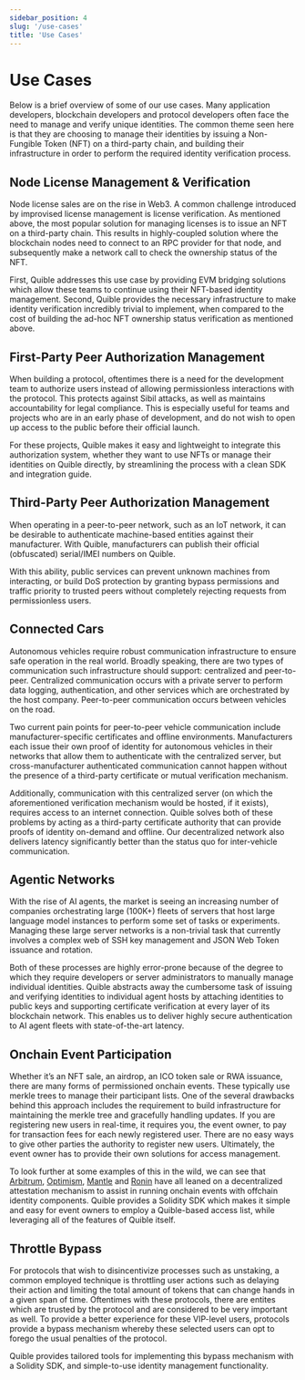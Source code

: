 ```yaml
---
sidebar_position: 4
slug: '/use-cases'
title: 'Use Cases'
---
```


# Use Cases

Below is a brief overview of some of our use cases. Many application developers, blockchain developers and protocol developers often face the need to manage and verify unique identities. The common theme seen here is that they are choosing to manage their identities by issuing a Non-Fungible Token (NFT) on a third-party chain, and building their infrastructure in order to perform the required identity verification process.

## Node License Management & Verification

Node license sales are on the rise in Web3. A common challenge introduced by improvised license management is license verification. As mentioned above, the most popular solution for managing licenses is to issue an NFT on a third-party chain. This results in highly-coupled solution where the blockchain nodes need to connect to an RPC provider for that node, and subsequently make a network call to check the ownership status of the NFT.

First, Quible addresses this use case by providing EVM bridging solutions which allow these teams to continue using their NFT-based identity management. Second, Quible provides the necessary infrastructure to make identity verification incredibly trivial to implement, when compared to the cost of building the ad-hoc NFT ownership status verification as mentioned above.

## First-Party Peer Authorization Management

When building a protocol, oftentimes there is a need for the development team to authorize users instead of allowing permissionless interactions with the protocol. This protects against Sibil attacks, as well as maintains accountability for legal compliance. This is especially useful for teams and projects who are in an early phase of development, and do not wish to open up access to the public before their official launch.

For these projects, Quible makes it easy and lightweight to integrate this authorization system, whether they want to use NFTs or manage their identities on Quible directly, by streamlining the process with a clean SDK and integration guide.

## Third-Party Peer Authorization Management

When operating in a peer-to-peer network, such as an IoT network, it can be desirable to authenticate machine-based entities against their manufacturer. With Quible, manufacturers can publish their official (obfuscated) serial/IMEI numbers on Quible.

With this ability, public services can prevent unknown machines from interacting, or build DoS protection by granting bypass permissions and traffic priority to trusted peers without completely rejecting requests from permissionless users.

## Connected Cars

Autonomous vehicles require robust communication infrastructure to ensure safe operation in the real world. Broadly speaking, there are two types of communication such infrastructure should support: centralized and peer-to-peer. Centralized communication occurs with a private server to perform data logging, authentication, and other services which are orchestrated by the host company. Peer-to-peer communication occurs between vehicles on the road.

Two current pain points for peer-to-peer vehicle communication include manufacturer-specific certificates and offline environments. Manufacturers each issue their own proof of identity for autonomous vehicles in their networks that allow them to authenticate with the centralized server, but cross-manufacturer authenticated communication cannot happen without the presence of a third-party certificate or mutual verification mechanism.

Additionally, communication with this centralized server (on which the aforementioned verification mechanism would be hosted, if it exists), requires access to an internet connection. Quible solves both of these problems by acting as a third-party certificate authority that can provide proofs of identity on-demand and offline. Our decentralized network also delivers latency significantly better than the status quo for inter-vehicle communication.

## Agentic Networks

With the rise of AI agents, the market is seeing an increasing number of companies orchestrating large (100K+) fleets of servers that host large language model instances to perform some set of tasks or experiments. Managing these large server networks is a non-trivial task that currently involves a complex web of SSH key management and JSON Web Token issuance and rotation.

Both of these processes are highly error-prone because of the degree to which they require developers or server administrators to manually manage individual identities. Quible abstracts away the cumbersome task of issuing and verifying identities to individual agent hosts by attaching identities to public keys and supporting certificate verification at every layer of its blockchain network. This enables us to deliver highly secure authentication to AI agent fleets with state-of-the-art latency.


## Onchain Event Participation

Whether it’s an NFT sale, an airdrop, an ICO token sale or RWA issuance, there are many forms of permissioned onchain events. These typically use merkle trees to manage their participant lists. One of the several drawbacks behind this approach includes the requirement to build infrastructure for maintaining the merkle tree and gracefully handling updates. If you are registering new users in real-time, it requires you, the event owner, to pay for transaction fees for each newly registered user. There are no easy ways to give other parties the authority to register new users. Ultimately, the event owner has to provide their own solutions for access management.

To look further at some examples of this in the wild, we can see that [Arbitrum](https://web.archive.org/web/20241128004330/https://www.clique.tech/cases/arb), [Optimism](https://web.archive.org/web/20241128004347/https://www.clique.tech/cases/op), [Mantle](https://web.archive.org/web/20241128004406/https://www.clique.tech/cases/mantle) and [Ronin](https://web.archive.org/web/20241128004422/https://www.clique.tech/cases/ronin) have all leaned on a decentralized attestation mechanism to assist in running onchain events with offchain identity components. Quible provides a Solidity SDK which makes it simple and easy for event owners to employ a Quible-based access list, while leveraging all of the features of Quible itself.

## Throttle Bypass

For protocols that wish to disincentivize processes such as unstaking, a common employed technique is throttling user actions such as delaying their action and limiting the total amount of tokens that can change hands in a given span of time. Oftentimes with these protocols, there are entites which are trusted by the protocol and are considered to be very important as well. To provide a better experience for these VIP-level users, protocols provide a bypass mechanism whereby these selected users can opt to forego the usual penalties of the protocol.

Quible provides tailored tools for implementing this bypass mechanism with a Solidity SDK, and simple-to-use identity management functionality.
